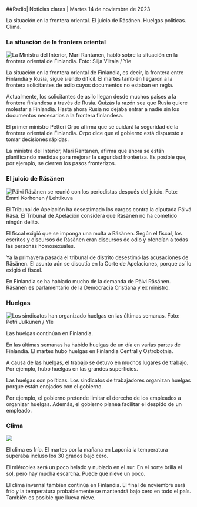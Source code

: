 ##Radio\| Noticias claras \| Martes 14 de noviembre de 2023

La situación en la frontera oriental. El juicio de Räsänen. Huelgas políticas. Clima.

### La situación de la frontera oriental

![La Ministra del Interior, Mari Rantanen, habló sobre la situación en la frontera oriental de Finlandia. Foto: Silja Viitala / Yle](https://images.cdn.yle.fi/image/upload/c_crop,h_2035,w_3619,x_0,y_102/ar_1.7777777777777777,c_fill,g_faces,h_675,w_1200/dpr_1.0/q_auto:eco/f_auto/fl_lossy/v1699539222/39-1186974652d2d84065b6)

La situación en la frontera oriental de Finlandia, es decir, la frontera entre Finlandia y Rusia, sigue siendo difícil. El martes también llegaron a la frontera solicitantes de asilo cuyos documentos no estaban en regla.

Actualmente, los solicitantes de asilo llegan desde muchos países a la frontera finlandesa a través de Rusia. Quizás la razón sea que Rusia quiere molestar a Finlandia. Hasta ahora Rusia no dejaba entrar a nadie sin los documentos necesarios a la frontera finlandesa.

El primer ministro Petteri Orpo afirma que se cuidará la seguridad de la frontera oriental de Finlandia. Orpo dice que el gobierno está dispuesto a tomar decisiones rápidas.

La ministra del Interior, Mari Rantanen, afirma que ahora se están planificando medidas para mejorar la seguridad fronteriza. Es posible que, por ejemplo, se cierren los pasos fronterizos.

### El juicio de Räsänen

![Päivi Räsänen se reunió con los periodistas después del juicio. Foto: Emmi Korhonen / Lehtikuva](https://images.cdn.yle.fi/image/upload/c_crop,h_2874,w_5110,x_10,y_131/ar_1.7777777777777777,c_fill,g_faces,h_675,w_1200/dpr_1.0/q_auto:eco/f_auto/fl_lossy/v1699970382/39-1200146655334491cf27)

El Tribunal de Apelación ha desestimado los cargos contra la diputada Päivä Räsä. El Tribunal de Apelación considera que Räsänen no ha cometido ningún delito.

El fiscal exigió que se imponga una multa a Räsänen. Según el fiscal, los escritos y discursos de Räsänen eran discursos de odio y ofendían a todas las personas homosexuales.

Ya la primavera pasada el tribunal de distrito desestimó las acusaciones de Räsänen. El asunto aún se discutía en la Corte de Apelaciones, porque así lo exigió el fiscal.

En Finlandia se ha hablado mucho de la demanda de Päivi Räsänen. Räsänen es parlamentario de la Democracia Cristiana y ex ministro.

### Huelgas

![Los sindicatos han organizado huelgas en las últimas semanas. Foto: Petri Julkunen / Yle ](https://images.cdn.yle.fi/image/upload/c_crop,h_2268,w_4031,x_0,y_79/ar_1.7777777777777777,c_fill,g_faces,h_675,w_1200/dpr_1.0/q_auto:eco/f_auto/fl_lossy/v1699516057/39-1197941654c8e0786a42)

Las huelgas continúan en Finlandia.

En las últimas semanas ha habido huelgas de un día en varias partes de Finlandia. El martes hubo huelgas en Finlandia Central y Ostrobotnia.

A causa de las huelgas, el trabajo se detuvo en muchos lugares de trabajo. Por ejemplo, hubo huelgas en las grandes superficies.

Las huelgas son políticas. Los sindicatos de trabajadores organizan huelgas porque están enojados con el gobierno.

Por ejemplo, el gobierno pretende limitar el derecho de los empleados a organizar huelgas. Además, el gobierno planea facilitar el despido de un empleado.

### Clima

![](https://images.cdn.yle.fi/image/upload/c_crop,h_1080,w_1919,x_0,y_0/ar_1.7777777777777777,c_fill,g_faces,h_675,w_1200/dpr_1.0/q_auto:eco/f_auto/fl_lossy/v1699978341/39-120060665539c47bcdf6)

El clima es frío. El martes por la mañana en Laponia la temperatura superaba incluso los 30 grados bajo cero.

El miércoles será un poco helado y nublado en el sur. En el norte brilla el sol, pero hay mucha escarcha. Puede que nieve un poco.

El clima invernal también continúa en Finlandia. El final de noviembre será frío y la temperatura probablemente se mantendrá bajo cero en todo el país. También es posible que llueva nieve.